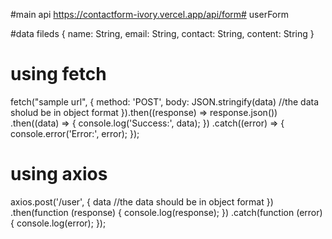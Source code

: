 #main api
https://contactform-ivory.vercel.app/api/form# userForm



#data fileds
{
    name: String,
    email: String,
    contact: String,
    content: String
}

# using fetch
 fetch("sample url", {
    method: 'POST',
    body: JSON.stringify(data) //the data sholud be in object format
}).then((response) => response.json())
    .then((data) => {
        console.log('Success:', data);
    })
    .catch((error) => {
        console.error('Error:', error);
    });
    
# using axios
axios.post('/user', {
  data                        //the data should be in object format
  })
  .then(function (response) {
    console.log(response);
  })
  .catch(function (error) {
    console.log(error);
  });
